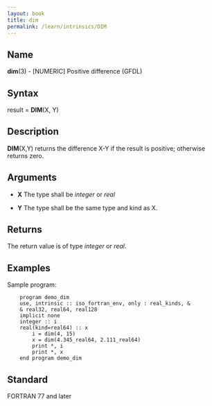 ```yaml
---
layout: book
title: dim
permalink: /learn/intrinsics/DIM
---
```

## __Name__

__dim__(3) - \[NUMERIC\] Positive difference
(GFDL)

## __Syntax__

result = __DIM__(X, Y)

## __Description__

__DIM__(X,Y) returns the difference X-Y if the result is positive;
otherwise returns zero.

## __Arguments__

  - __X__
    The type shall be _integer_ or _real_

  - __Y__
    The type shall be the same type and kind as X.

## __Returns__

The return value is of type _integer_ or _real_.

## __Examples__

Sample program:

```
    program demo_dim
    use, intrinsic :: iso_fortran_env, only : real_kinds, &
    & real32, real64, real128
    implicit none
    integer :: i
    real(kind=real64) :: x
        i = dim(4, 15)
        x = dim(4.345_real64, 2.111_real64)
        print *, i
        print *, x
    end program demo_dim
```

## __Standard__

FORTRAN 77 and later
